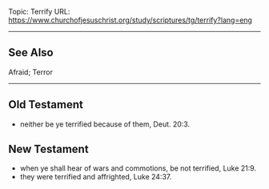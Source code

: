 Topic: Terrify
URL: https://www.churchofjesuschrist.org/study/scriptures/tg/terrify?lang=eng

---

## See Also

Afraid; Terror

---

## Old Testament

- neither be ye terrified because of them, Deut. 20:3.

## New Testament

- when ye shall hear of wars and commotions, be not terrified, Luke 21:9.
- they were terrified and affrighted, Luke 24:37.

